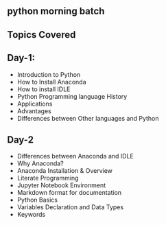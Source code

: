 ## python morning batch

## Topics Covered

## Day-1:

- Introduction to Python
- How to Install Anaconda 
- How to install IDLE
- Python Programming language History 
- Applications
- Advantages
- Differences between Other languages and Python

## Day-2

- Differences between Anaconda and IDLE
- Why Anaconda?
 - Anaconda Installation & Overview
 - Literate Programming
 - Jupyter Notebook Environment
 - Markdown format for documentation 
- Python Basics
 - Variables Declaration and Data Types
 - Keywords

 


